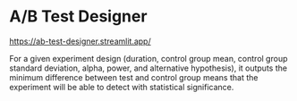 # A/B Test Designer  
https://ab-test-designer.streamlit.app/

For a given experiment design (duration, control group mean, control group standard deviation, alpha, power, and alternative hypothesis), it outputs the minimum difference between test and control group means that the experiment will be able to detect with statistical significance. 
